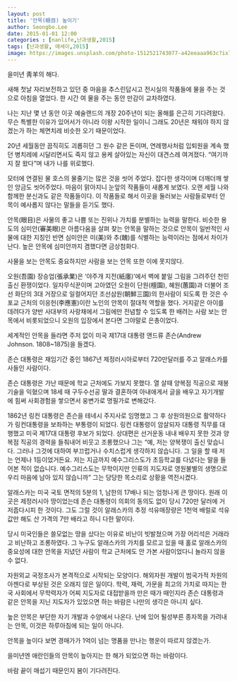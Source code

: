 ```yaml
---
layout: post
title: '안목(眼目) 높이기'
author: Seongbo.Lee
date: 2015-01-01 12:00
categories : [nanlife,난과생활,2015]
tags: [난과생활, 에세이,2015]
image: https://images.unsplash.com/photo-1512521743077-a42eeaaa963c?ixlib=rb-1.2.1&ixid=eyJhcHBfaWQiOjEyMDd9&auto=format&fit=crop&w=940&q=70
---
```


을미년 靑羊의 해다.

새해 첫날 자리보전하고 있던 중 마음을 추스린답시고 전시실의 작품들에 물을 주는 것으로 아침을 열었다. 한 시간 여 물을 주는 동안 만감이 교차하였다.

나는 지난 몇 년 동안 이곳 예술랜드의 개장 20주년이 되는 올해를 은근히 기다려왔다. 무슨 특별한 이유가 있어서가 아니라 이왕 시작한 일이니 그래도 20년은 채워야 하지 않겠는가 하는 체면치레 비슷한 오기 때문이었다.

20년 세월동안 끔직히도 괴롭히던 그 원수 같은 돈이며, 연례행사처럼 입퇴원을 계속 했던 병치레에 시달리면서도 죽지 않고 용케 살아있는 자신이 대견스레 여겨졌다. “여기까지 잘 왔다”며 내가 나를 위로했다.

모터에 연결된 물 호스의 물줄기는 많은 것을 씻어 주었다. 잡다한 생각이며 더깨더깨 쌓인 앙금도 씻어주었다. 마음이 맑아지니 눈앞의 작품들이 새롭게 보였다. 오랜 세월 나와 함께한 분신과도 같은 작품들이다. 이 작품들로 해서 이곳을 둘러보는 사람들로부터 안목이 예사롭지 않다는 말들을 듣기도 했다.

안목(眼目)은 사물의 좋고 나쁨 또는 진위나 가치를 분별하는 능력을 말한다. 비슷한 용도의 심미안(審美眼)은 아름다움을 살펴 찾는 안목을 말하는 것으로 안목이 일반적인 사물에 대한 지칭인 반면 심미안은 미(美)와 추(醜)를 식별하는 능력이라는 점에서 차이가 난다. 높은 안목에 심미안까지 겸했다면 금상첨화다.

사물을 보는 안목도 중요하지만 사람을 보는 안목 또한 이에 못지않다. 

오원(吾園) 장승업(張承業)은 ‘야주개 지전(紙廛)’에서 벽에 붙일 그림을 그려주던 천민출신 환쟁이었다. 일자무식꾼이며 고아였던 오원이 단원(檀園), 혜원(蕙園)과 더불어 조선 화단의 3대 거장으로 일컬어지던 조선삼원(朝鮮三園)의 한사람이 되도록 한 것은 수포교 근처의 이응헌(李應憲)이란 노인의 안목이 절대적 역할을 했다. 거지같은 아이를 데려다가 양반 사대부의 사랑채에서 그림에만 전념할 수 있도록 한 배려는 사람 보는 안목에서 비롯되었으니 오원의 입장에서 본다면 그야말로 은총이었다.

세계적인 안목을 들라면 주저 없이 미국 제17대 대통령 앤드류 존슨(Andrew Johnson. 1808~1875)을 들겠다.

존슨 대통령은 재임기간 중인 1867년 제정러시아로부터 720만달러를 주고 알래스카를 사들인 사람이다.

존슨 대통령은 가난 때문에 학교 근처에도 가보지 못했다. 열 살때 양복점 직공으로 재봉기술을 익혔으며 18세 때 구두수선공 딸과 결혼하여 아내애게서 글을 배우고 자기개발에 힘써 사회경험을 쌓으면서 웅변가로 명필가로 변해갔다.

1862년 링컨 대통령은 존슨을 테네시 주지사로 임명했고 그 후 상원의원으로 활약하다가 링컨대통령을 보좌하는 부통령이 되었다. 링컨 대통령이 암살되자 대통령 직무를 대행했고 미국 제17대 대통령 후보가 되었다. 상대편은 선거운동 내내 배우지 못한 것과 양복점 직공의 경력을 들춰내어 비웃고 조롱했으나 그는 “예, 저는 양복쟁이 출신 맞습니다. 그러나 그것에 대하여 부끄럽거나 수치스럽게 생각하지 않습니다. 그 일을 할 때 저는 언제나 1등이었거든요. 저는 지금까지 예수그리스도가 초등학교를 다녔다는 말을 들어본 적이 없습니다. 예수그리스도는 무학이지만 인류의 지도자로 영원불별의 생명으로 우리 마음에 남아 있지 않습니까” 그는 당당한 목소리로 상황을 역전시켰다.

알래스카는 미국 국토 면적의 5분의 1, 남한의 17배나 되는 엄청나게 큰 땅이다. 원래 이 곳은 제정러시아 땅이었는데 존슨 대통령이 의회의 동의도 없이 당시 720만 달러에 거저줍다시피 한 것이다. 그도 그럴 것이 알래스카의 추정 석유매장량은 1천억 배럴로 석유값만 해도 산 가격의 7만 배라고 하니 다한 말이다.

당시 미국인들은 쓸모없는 땅을 샀다는 이유로 비난이 빗발쳤으며 가장 어리석은 거래라고 비난하고 조롱하였다. 그 누구도 알래스카의 가치를 모르고 있을 때 홀로 알래스카의 중요성에 대한 안목을 지녔던 사람이 학교 근처에도 안 가본 사람이었다니 놀라지 않을 수 없다.

자원외교 국정조사가 본격적으로 시작되는 모양이다. 해외자원 개발이 범국가적 차원의 아젠다로 부상된 것은 오래지 않은 일이다. 학력, 재력, 가문을 최고의 가치로 따지는 한국 사회에서 무학력자가 어찌 지도자로 대접받을까 만은 때가 때인지라 존슨 대통령과 같은 안목을 지닌 지도자가 있었으면 하는 바람은 나만의 생각은 아니지 싶다.

높은 안목은 부단한 자기 개발과 수양에서 나온다. 난에 있어 될성부른 종자목을 가려내는 안목, 이것은 하루아침에 되는 일이 아니다.

안목을 높이다 보면 경매가가 1억이 넘는 명품을 만나는 행운이 따르지 않겠는가.

을미년엔 애란인들의 안목이 높아지는 한 해가 되었으면 하는 바람이다.

바람 끝이 매섭기 때문인지 봄이 기다려진다.